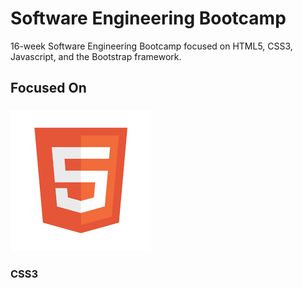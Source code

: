 # Software Engineering Bootcamp
16-week Software Engineering Bootcamp focused on HTML5, CSS3, Javascript, and the Bootstrap framework.

## Focused On

### ![This is an image](Assets/html5.png)
### CSS3
